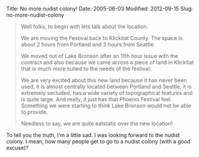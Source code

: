 Title: No more nudist colony!
Date: 2005-06-03
Modified: 2012-09-15
Slug: no-more-nudist-colony

<blockquote>
Well folks, to begin with lets talk about the location. 

We are moving the Festival back to Klickitat County. The space is about 2
hours from Portland and 3 hours from Seattle.

We moved out of Lake Bronson after an 11th hour issue with the contract and
also because we came across a piece of land in Klickitat that is much more
suited to the needs of the festival.

We are very excited about this new land because it has never been used, it
is almost centrally located between Portland and Seattle, it is extremely
secluded, has a wide variety of topographical features and is quite large.
And really, it just has that Phoenix Festival feel. Something we were
starting to think Lake Bronson would not be able to provide.

Needless to say, we are quite eatstatic over the new location!</blockquote>


To tell you the truth, I'm a little sad. I was looking forward to the nudist colony. I mean, how many people get to go to a nudist colony (with a good excuse)?
